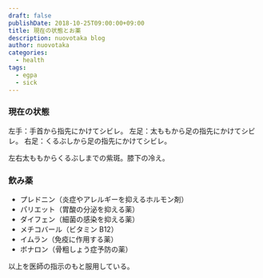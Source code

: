 ```yaml
---
draft: false
publishDate: 2018-10-25T09:00:00+09:00
title: 現在の状態とお薬
description: nuovotaka blog
author: nuovotaka
categories:
  - health
tags:
  - egpa
  - sick
---
```


### 現在の状態

左手：手首から指先にかけてシビレ。
左足：太ももから足の指先にかけてシビレ。
右足：くるぶしから足の指先にかけてシビレ。

左右太ももからくるぶしまでの紫斑。膝下の冷え。

### 飲み薬

- プレドニン（炎症やアレルギーを抑えるホルモン剤）
- パリエット（胃酸の分泌を抑える薬）
- ダイフェン（細菌の感染を抑える薬）
- メチコバール（ビタミン B12）
- イムラン（免疫に作用する薬）
- ボナロン（骨粗しょう症予防の薬）

以上を医師の指示のもと服用している。
